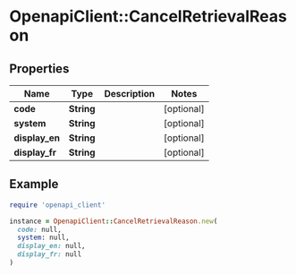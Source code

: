 # OpenapiClient::CancelRetrievalReason

## Properties

| Name | Type | Description | Notes |
| ---- | ---- | ----------- | ----- |
| **code** | **String** |  | [optional] |
| **system** | **String** |  | [optional] |
| **display_en** | **String** |  | [optional] |
| **display_fr** | **String** |  | [optional] |

## Example

```ruby
require 'openapi_client'

instance = OpenapiClient::CancelRetrievalReason.new(
  code: null,
  system: null,
  display_en: null,
  display_fr: null
)
```

